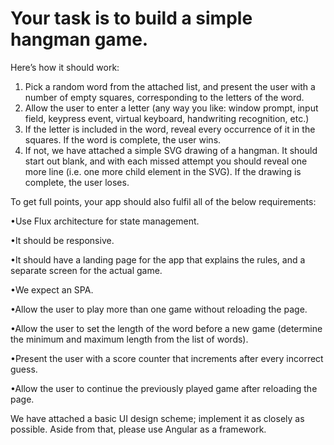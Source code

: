 # Your task is to build a simple hangman game.
Here’s how it should work:

1. Pick a random word from the attached list, and present the user with a number of empty squares, corresponding to the letters of the word.
2. Allow the user to enter a letter (any way you like: window prompt, input field, keypress event, virtual keyboard, handwriting recognition, etc.)
3. If the letter is included in the word, reveal every occurrence of it in the squares. If the word is complete, the user wins.
4. If not, we have attached a simple SVG drawing of a hangman. It should start out blank, and with each missed attempt you should reveal one more line (i.e. one more child element in the SVG). If the drawing is complete, the user loses.


To get full points, your app should also fulfil all of the below requirements:

  •Use Flux architecture for state management.

  •It should be responsive.  

  •It should have a landing page for the app that explains the rules, and a separate screen for the actual game. 
 
  •We expect an SPA. 

  •Allow the user to play more than one game without reloading the page.

  •Allow the user to set the length of the word before a new game (determine the minimum and maximum length from the list of words).

  •Present the user with a score counter that increments after every incorrect guess.

  •Allow the user to continue the previously played game after reloading the page.
  

We have attached a basic UI design scheme; implement it as closely as possible. Aside from that, please use Angular as a framework.
